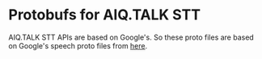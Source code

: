 # Protobufs for AIQ.TALK STT

AIQ.TALK STT APIs are based on Google's. So these proto files are based on Google's speech proto files from [here](https://github.com/googleapis/googleapis/blob/87005813c1aea3ff3ef772fa85f7b772283ded58/google/cloud/speech/v1/cloud_speech.proto).
